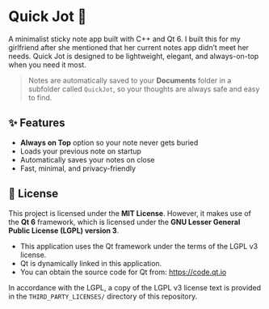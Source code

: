 # Quick Jot 📝

A minimalist sticky note app built with C++ and Qt 6. I built this for my girlfriend after she mentioned that her current notes app didn’t meet her needs. Quick Jot is designed to be lightweight, elegant, and always-on-top when you need it most.

> Notes are automatically saved to your **Documents** folder in a subfolder called `QuickJot`, so your thoughts are always safe and easy to find.

## ✨ Features

- **Always on Top** option so your note never gets buried
- Loads your previous note on startup
- Automatically saves your notes on close
- Fast, minimal, and privacy-friendly

## 📄 License

This project is licensed under the **MIT License**.
However, it makes use of the **Qt 6** framework, which is licensed under the **GNU Lesser General Public License (LGPL) version 3**.

- This application uses the Qt framework under the terms of the LGPL v3 license.
- Qt is dynamically linked in this application.
- You can obtain the source code for Qt from: https://code.qt.io

In accordance with the LGPL, a copy of the LGPL v3 license text is provided in the `THIRD_PARTY_LICENSES/` directory of this repository.

